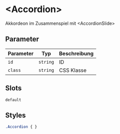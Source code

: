 # \<Accordion>

Akkordeon im Zusammenspiel mit \<AccordionSlide>

## Parameter

| Parameter | Typ      | Beschreibung |
| --------- | -------- | ------------ |
| `id`      | `string` | ID           |
| `class`   | `string` | CSS Klasse   |

## Slots

`default`

## Styles

```CSS
.Accordion { }
```

